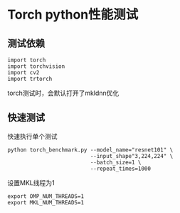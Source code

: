 # Torch python性能测试

## 测试依赖
```shell
import torch
import torchvision
import cv2
import trtorch
```
torch测试时，会默认打开了mkldnn优化

## 快速测试
快速执行单个测试

```shell
python torch_benchmark.py --model_name="resnet101" \
                          --input_shape"3,224,224" \
                          --batch_size=1 \
                          --repeat_times=1000
```

设置MKL线程为1
```shell
export OMP_NUM_THREADS=1
export MKL_NUM_THREADS=1
```
